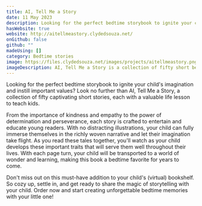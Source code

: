 ```yaml
---
title: AI, Tell Me a Story
date: 11 May 2023
description: Looking for the perfect bedtime storybook to ignite your child's imagination and instill important values? Look no further than AI, Tell Me a Story, a collection of fifty captivating short stories, each with a valuable life lesson to teach kids.
hasWebsite: true
website: http://aitellmeastory.clydedsouza.net/
onGithub: false
github: ""
madeUsing: []
category: Bedtime stories
image: https://files.clydedsouza.net/images/projects/aitellmeastory.png
imageDescription: AI, Tell Me a Story is a collection of fifty short bedtime stories
---
```


Looking for the perfect bedtime storybook to ignite your child's imagination and instill important values? Look no further than AI, Tell Me a Story, a collection of fifty captivating short stories, each with a valuable life lesson to teach kids.

From the importance of kindness and empathy to the power of determination and perseverance, each story is crafted to entertain and educate young readers. With no distracting illustrations, your child can fully immerse themselves in the richly woven narrative and let their imagination take flight. As you read these tales together, you'll watch as your child develops these important traits that will serve them well throughout their lives. With each page turn, your child will be transported to a world of wonder and learning, making this book a bedtime favorite for years to come.

Don't miss out on this must-have addition to your child's (virtual) bookshelf. So cozy up, settle in, and get ready to share the magic of storytelling with your child. Order now and start creating unforgettable bedtime memories with your little one!
